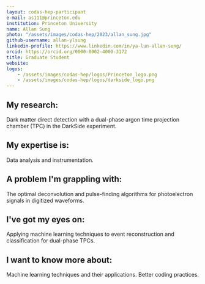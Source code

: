 ```yaml
---
layout: codas-hep-participant
e-mail: as111@princeton.edu
institution: Princeton University
name: Allan Sung
photo: "/assets/images/codas-hep/2023/allan_sung.jpg"
github-username: allan-ylsung
linkedin-profile: https://www.linkedin.com/in/ya-lun-allan-sung/
orcid: https://orcid.org/0000-0002-4000-3172
title: Graduate Student
website:
logos:
    - /assets/images/codas-hep/logos/Princeton_logo.png
    - /assets/images/codas-hep/logos/darkside_logo.png
---
```

## My research:
Dark matter direct detection with a dual-phase argon time projection chamber (TPC) in the DarkSide experiment.

## My expertise is:
Data analysis and instrumentation.

## A problem I'm grappling with:
The optimal deconvolution and pulse-finding algorithms for photoelectron signals in digitized waveforms.

## I've got my eyes on:
Applying machine learning techniques to event reconstruction and classification for dual-phase TPCs.

## I want to know more about:
Machine learning techniques and their applications. Better coding practices.